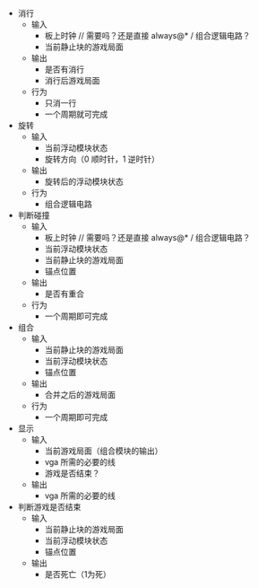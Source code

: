 * 消行
  * 输入
    * 板上时钟 // 需要吗？还是直接 always@* / 组合逻辑电路？
    * 当前静止块的游戏局面
  * 输出
    * 是否有消行
    * 消行后游戏局面
  * 行为
    * 只消一行
    * 一个周期就可完成
* 旋转
  * 输入
    * 当前浮动模块状态
    * 旋转方向（0 顺时针，1 逆时针）
  * 输出
    * 旋转后的浮动模块状态
  * 行为
    * 组合逻辑电路
* 判断碰撞
  * 输入
    * 板上时钟 // 需要吗？还是直接 always@* / 组合逻辑电路？
    * 当前浮动模块状态
    * 当前静止块的游戏局面
    * 锚点位置
  * 输出
    * 是否有重合
  * 行为
    * 一个周期即可完成
* 组合
  * 输入
    * 当前静止块的游戏局面
    * 当前浮动模块状态
    * 锚点位置
  * 输出
    * 合并之后的游戏局面
  * 行为
    * 一个周期即可完成
* 显示
  * 输入
    * 当前游戏局面（组合模块的输出）
    * vga 所需的必要的线
    * 游戏是否结束？
  * 输出
    * vga 所需的必要的线
* 判断游戏是否结束
  * 输入
    * 当前静止块的游戏局面
    * 当前浮动模块状态
    * 锚点位置
  * 输出
    * 是否死亡（1为死）

